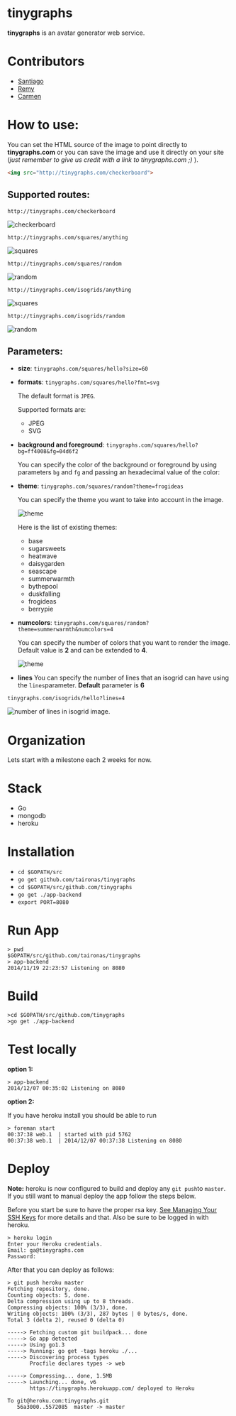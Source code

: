 tinygraphs
==============

**tinygraphs** is an avatar generator web service.

Contributors
=============

* [Santiago](https://github.com/santiaago)
* [Remy](https://github.com/rjourde)
* [Carmen](https://plus.google.com/+CarmenRebolledo)

How to use:
======

You can set the HTML source of the image to point directly to **tinygraphs.com** or you can save the image and use it directly on your site (*just remember to give us credit with a link to tinygraphs.com ;)* ).

~~~html
<img src="http://tinygraphs.com/checkerboard">
~~~

## Supported routes:

`http://tinygraphs.com/checkerboard`

![checkerboard](http://tinygraphs.com/checkerboard?size=120)

`http://tinygraphs.com/squares/anything`

![squares](http://tinygraphs.com/squares/anything?size=120)

`http://tinygraphs.com/squares/random`

![random](http://tinygraphs.com/squares/random?size=120)

`http://tinygraphs.com/isogrids/anything`

![squares](http://tinygraphs.com/isogrids/anything?size=120)

`http://tinygraphs.com/isogrids/random`

![random](http://tinygraphs.com/isogrids/random?size=120)

## Parameters:

* **size**: `tinygraphs.com/squares/hello?size=60`
* **formats**: `tinygraphs.com/squares/hello?fmt=svg`

    The default format is `JPEG`.

    Supported formats are:
    * JPEG
    * SVG

* **background and foreground**: `tinygraphs.com/squares/hello?bg=ff4008&fg=04d6f2`

    You can specify the color of the background or foreground by using parameters `bg` and `fg` and passing an hexadecimal value of the color:

* **theme**: `tinygraphs.com/squares/random?theme=frogideas`

    You can specify the theme you want to take into account in the image.

    ![theme](http://tinygraphs.com/squares/random?theme=frogideas&size=120&fmt=svg)

    Here is the list of existing themes:
    * base
    * sugarsweets
    * heatwave
    * daisygarden
    * seascape
    * summerwarmth
    * bythepool
    * duskfalling
    * frogideas
    * berrypie

* **numcolors**: `tinygraphs.com/squares/random?theme=summerwarmth&numcolors=4`

    You can specify the number of colors that you want to render the image.
    Default value is **2** and can be extended to **4**.

    ![theme](http://tinygraphs.com/squares/random?theme=frogideas&size=120&fmt=svg&numcolors=4)

* **lines**
You can specify the number of lines that an isogrid can have using the `lines`parameter. **Default** parameter is **6**

`tinygraphs.com/isogrids/hello?lines=4`

![number of lines in isogrid image.](http://tinygraphs.com/isogrids/hello?lines=4&size=120&fmt=svg)

Organization
=====

Lets start with a milestone each 2 weeks for now.

Stack
======

* Go
* mongodb
* heroku

Installation
======

*   `cd $GOPATH/src`
*   `go get github.com/taironas/tinygraphs`
*   `cd $GOPATH/src/github.com/tinygraphs`
*   `go get ./app-backend`
*   `export PORT=8080`

Run App
=======

    > pwd
    $GOPATH/src/github.com/taironas/tinygraphs
    > app-backend
    2014/11/19 22:23:57 Listening on 8080

Build
======
    >cd $GOPATH/src/github.com/tinygraphs
    >go get ./app-backend

Test locally
=============
**option 1:**

    > app-backend
    2014/12/07 00:35:02 Listening on 8080

**option 2:**

If you have heroku install you should be able to run

    > foreman start
    00:37:38 web.1  | started with pid 5762
    00:37:38 web.1  | 2014/12/07 00:37:38 Listening on 8080

Deploy
=======

**Note:** heroku is now configured to build and deploy any `git push`to `master`. If you still want to manual deploy the app follow the steps below.

Before you start be sure to have the proper rsa key. [See Managing Your SSH Keys](https://devcenter.heroku.com/articles/keys) for more details and that. Also be sure to be logged in with heroku.

    > heroku login
    Enter your Heroku credentials.
    Email: ga@tinygraphs.com
    Password:

After that you can deploy as follows:

    > git push heroku master
    Fetching repository, done.
    Counting objects: 5, done.
    Delta compression using up to 8 threads.
    Compressing objects: 100% (3/3), done.
    Writing objects: 100% (3/3), 287 bytes | 0 bytes/s, done.
    Total 3 (delta 2), reused 0 (delta 0)

    -----> Fetching custom git buildpack... done
    -----> Go app detected
    -----> Using go1.3
    -----> Running: go get -tags heroku ./...
    -----> Discovering process types
           Procfile declares types -> web

    -----> Compressing... done, 1.5MB
    -----> Launching... done, v6
           https://tinygraphs.herokuapp.com/ deployed to Heroku

    To git@heroku.com:tinygraphs.git
       56a3000..5572085  master -> master
